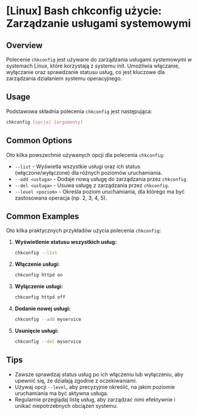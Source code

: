 # [Linux] Bash chkconfig użycie: Zarządzanie usługami systemowymi

## Overview
Polecenie `chkconfig` jest używane do zarządzania usługami systemowymi w systemach Linux, które korzystają z systemu init. Umożliwia włączanie, wyłączanie oraz sprawdzanie statusu usług, co jest kluczowe dla zarządzania działaniem systemu operacyjnego.

## Usage
Podstawowa składnia polecenia `chkconfig` jest następująca:

```bash
chkconfig [opcje] [argumenty]
```

## Common Options
Oto kilka powszechnie używanych opcji dla polecenia `chkconfig`:

- `--list` - Wyświetla wszystkie usługi oraz ich status (włączone/wyłączone) dla różnych poziomów uruchamiania.
- `--add <usługa>` - Dodaje nową usługę do zarządzania przez `chkconfig`.
- `--del <usługa>` - Usuwa usługę z zarządzania przez `chkconfig`.
- `--level <poziom>` - Określa poziom uruchamiania, dla którego ma być zastosowana operacja (np. 2, 3, 4, 5).

## Common Examples
Oto kilka praktycznych przykładów użycia polecenia `chkconfig`:

1. **Wyświetlenie statusu wszystkich usług:**
   ```bash
   chkconfig --list
   ```

2. **Włączenie usługi:**
   ```bash
   chkconfig httpd on
   ```

3. **Wyłączenie usługi:**
   ```bash
   chkconfig httpd off
   ```

4. **Dodanie nowej usługi:**
   ```bash
   chkconfig --add myservice
   ```

5. **Usunięcie usługi:**
   ```bash
   chkconfig --del myservice
   ```

## Tips
- Zawsze sprawdzaj status usług po ich włączeniu lub wyłączeniu, aby upewnić się, że działają zgodnie z oczekiwaniami.
- Używaj opcji `--level`, aby precyzyjnie określić, na jakim poziomie uruchamiania ma być aktywna usługa.
- Regularnie przeglądaj listę usług, aby zarządzać nimi efektywnie i unikać niepotrzebnych obciążeń systemu.